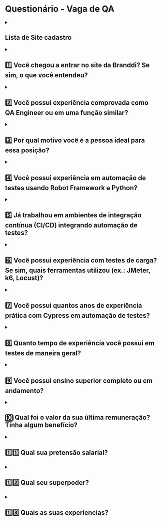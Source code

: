 # Questionário - Vaga de QA

<details>
  <summary>

## Lista  de Site  cadastro
  </summary>

- [99jobs](https://99jobs.com/)
</details>

<details>
  <summary>

## 1️⃣ Você chegou a entrar no site da Branddi? Se sim, o que você entendeu?
  </summary>
### ✅ Resposta

```text

Sim, acessei o site da Branddi. Entendi que é uma empresa especializada em comunicação, marketing digital e branding, com foco em criar conexões autênticas entre marcas e pessoas por meio de estratégias criativas e tecnológicas.
Gostei da forma como a Branddi alia inovação, design e propósito, valorizando a experiência do cliente e o impacto positivo das marcas.
```
</details>

<details>
  <summary>

## 2️⃣ Você possui experiência comprovada como QA Engineer ou em uma função similar?
  </summary>

### ✅ Resposta

```text

Sim. Atuei como Analista de Qualidade de Software (QA) em projetos nacionais e internacionais, com foco em testes manuais, funcionais e exploratórios, além de validações em Salesforce, ERP Microsoft Dynamics AX e APIs.
Utilizei ferramentas como Jira, Zephyr, BrowserStack e Postman, aplicando metodologias ágeis como Scrum, BDD e BDT.
Também realizei manutenções pontuais em código Apex, liderei temporariamente o time de QA e ministrei treinamentos internos sobre Salesforce.
```
</details>
<details>
  <summary>

## 3️⃣ Por qual motivo você é a pessoa ideal para essa posição?
  </summary>

### ✅ Resposta

```text
Sou um profissional comprometido, detalhista e multidisciplinar, com base sólida em QA, TI e Contabilidade, o que me permite compreender tanto o aspecto técnico quanto o de negócio.
Tenho facilidade em entender regras complexas, garantir qualidade e promover a melhoria contínua.
Além disso, possuo certificações Salesforce, venho estudando automação com Robot Framework e Cypress, e busco aplicar todo esse conhecimento para entregar valor real à empresa, com eficiência e qualidade.
```
</details>
<details>
  <summary>

## 4️⃣ Você possui experiência em automação de testes usando Robot Framework e Python?
  </summary>
### ✅ Resposta

```text

Tenho conhecimento em Robot Framework e Python, adquirido por meio de estudos e projetos pessoais.
Embora ainda não tenha atuado profissionalmente com essas ferramentas, venho aplicando o que aprendo em automações de teste e buscando consolidar essa experiência em um ambiente real.
```
</details>
<details>
  <summary>

## 5️⃣ Já trabalhou em ambientes de integração contínua (CI/CD) integrando automação de testes?
  </summary>
### ✅ Resposta

```text
Ainda não atuei profissionalmente com integração de testes em CI/CD, mas venho estudando GitHub Actions para aplicar em pipelines de automação.
Estou preparado para colocar esse conhecimento em prática e evoluir rapidamente na área.
```
</details>
<details>
  <summary>

## 6️⃣ Você possui experiência com testes de carga? Se sim, quais ferramentas utilizou (ex.: JMeter, k6, Locust)?
  </summary>
### ✅ Resposta

```text
Possuo experiência inicial com JMeter, adquirida em estudos e testes de aprendizado.
Ainda não atuei em projetos profissionais, mas estou motivado para aplicar esse conhecimento em cenários reais e evoluir com ferramentas como k6 e Locust.
```
</details>
<details>
  <summary>

## 7️⃣ Você possui quantos anos de experiência prática com Cypress em automação de testes?
  </summary>
### ✅ Resposta

```text
Ainda não possuo experiência profissional com Cypress, mas venho estudando e desenvolvendo scripts em projetos pessoais.
Estou me preparando para aplicar esses conhecimentos em um ambiente corporativo com foco em automação de testes.
```
</details>
<details>
  <summary>

## 8️⃣ Quanto tempo de experiência você possui em testes de maneira geral?
  </summary>
### ✅ Resposta

```text
Possuo cerca de 2 anos de experiência prática como QA Manual, atuando com testes funcionais, exploratórios e regressivos em ambientes Salesforce, ERP Microsoft Dynamics AX e integrações via API.
```
</details>
<details>
  <summary>

## 9️⃣ Você possui ensino superior completo ou em andamento?
  </summary>
### ✅ Resposta

```text
Sim. Sou graduado em Análise e Desenvolvimento de Sistemas (Universidade Estácio de Sá) e universitário em Ciências Contábeis pela UFF (Universidade Federal Fluminense).
Além disso, sou técnico em Contabilidade e técnico em Manutenção e Suporte de Informática, ambos pelo Senac RJ.
```
</details>
<details>
  <summary>

## 🔟 Qual foi o valor da sua última remuneração? Tinha algum benefício?
  </summary>
### ✅ Resposta

```text
- Salário base: R$ 3.825,00
- Benefícios: R$ 1.700,00 (VA, VR, Plano de Saúde, Odontológico e Seguro de Vida).
```
</details>
<details>
  <summary>

## 1️⃣1️⃣ Qual sua pretensão salarial?
  </summary>
### ✅ Resposta

```text
Prefiro avaliar conforme a proposta da empresa.
Estou aberto a negociações justas, levando em conta as responsabilidades do cargo e as oportunidades de crescimento, mas o mais importante para mim é ter uma chance real de mostrar meu valor.
```
</details>
<details>
  <summary>

## 1️⃣2️⃣ Qual seu superpoder?
  </summary>
### ✅ Resposta

```text
Meu superpoder é a capacidade de aprender rápido e me adaptar a diferentes contextos, unindo o lado técnico da TI com a visão analítica da contabilidade.
Isso me permite resolver problemas de forma criativa e garantir qualidade em tudo o que entrego.
```
</details>
<details>
  <summary>

## 1️⃣3️⃣ Quais as suas experiencias?
  </summary>
### ✅ Resposta

| Nº   | Empresa                | Cargo                 | Início   | Fim      | Site                        |
|------|------------------------|-----------------------|----------|----------|-----------------------------|
| 1️⃣   | BRQ Digital Solutions | Analista de Sistema   | 08/2021  | 09/2023  | [brq.com](https://www.brq.com/) |
</details>